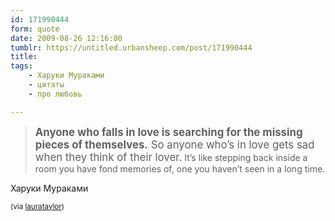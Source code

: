 ```yaml
---
id: 171990444
form: quote
date: 2009-08-26 12:16:00
tumblr: https://untitled.urbansheep.com/post/171990444
title: 
tags:
    - Харуки Мураками
    - цитаты
    - про любовь

---
```


<blockquote>
<big><strong>Anyone who falls in love is searching for the missing pieces of themselves.</strong> So anyone who’s in love gets sad when they think of their lover.</big> It’s like stepping back inside a room you have fond memories of, one you haven’t seen in a long time.
</blockquote>

<p>Харуки Мураками</p>

<p><small>(via <a href="http://laurataylor.tumblr.com/post/147854419/anyone-who-falls-in-love-is-searching-for-the">laurataylor</a>)</small></p>
